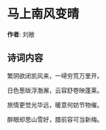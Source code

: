 # 马上南风变晴

**作者**: 刘敞

## 诗词内容

繁阴欲闭凯风来，一埽穷荒万里开。

日色葱昽浮渤澥，云容舒卷映蓬莱。

旅情更觉光华远，暖意何妨节物催。

醉眼却思山雪好，腊前容可当新梅。

